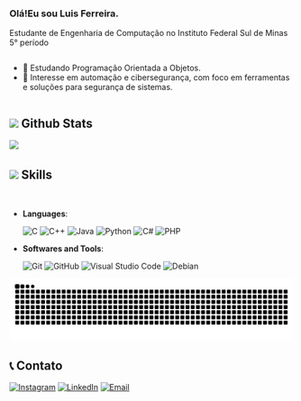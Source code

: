 ### Olá!Eu sou Luis Ferreira.
  Estudante de Engenharia de Computação no Instituto Federal Sul de Minas 5° período

<div style="display: flex; align-items: center;">
  <div>
    <ul>
      <li>🌱 Estudando Programação Orientada a Objetos.</li>
      <li>🔨 Interesse em automação e cibersegurança, com foco em ferramentas e soluções para segurança de sistemas.</li>
    </ul>
  </div>
</div>


## <img src="https://media.giphy.com/media/iY8CRBdQXODJSCERIr/giphy.gif" width="35"><b> Github Stats </b>

<div>
  <img height="180cm" src="https://github-readme-stats.vercel.app/api/top-langs/?username=IncludeLuisFerreira&layout=compact&theme=dark"/>
</div>

## <img src="https://media2.giphy.com/media/QssGEmpkyEOhBCb7e1/giphy.gif?cid=ecf05e47a0n3gi1bfqntqmob8g9aid1oyj2wr3ds3mg700bl&rid=giphy.gif" width ="25"><b> Skills</b>
<br>

- **Languages**:
    
  ![C](https://img.shields.io/badge/C%20-%232370ED.svg?style=for-the-badge&logo=c&logoColor=white)
  ![C++](https://img.shields.io/badge/C++%20-%2300599C.svg?style=for-the-badge&logo=c%2B%2B&logoColor=white)
  ![Java](https://img.shields.io/badge/Java-F89820?style=for-the-badge&logo=java&logoColor=white)
  ![Python](https://img.shields.io/badge/Python-3776AB?style=for-the-badge&logo=python&logoColor=white)
  ![C#](https://img.shields.io/badge/C%23-512BD4?style=for-the-badge&logo=csharp&logoColor=white)
  ![PHP](https://img.shields.io/badge/PHP-777BB4?style=for-the-badge&logo=php&logoColor=white)


  
- **Softwares and Tools**:

    ![Git](https://img.shields.io/badge/git-%23F05033.svg?style=for-the-badge&logo=git&logoColor=white)
    ![GitHub](https://img.shields.io/badge/github-%23121011.svg?style=for-the-badge&logo=github&logoColor=white)
    ![Visual Studio Code](https://img.shields.io/badge/Visual%20Studio%20Code-0078d7.svg?style=for-the-badge&logo=visual-studio-code&logoColor=white)
    ![Debian](https://img.shields.io/badge/Debian-DC143C?style=for-the-badge&logo=debian&logoColor=white)



 <div>
    <picture>
      <source media="(prefers-color-scheme: dark)" srcset="https://raw.githubusercontent.com/diegosneves/diegosneves/output/github-contribution-grid-snake-dark.svg">
      <source media="(prefers-color-scheme: light)" srcset="https://raw.githubusercontent.com/diegosneves/diegosneves/output/github-contribution-grid-snake.svg">
      <img alt="github contribution grid snake animation" src="https://raw.githubusercontent.com/diegosneves/diegosneves/output/github-contribution-grid-snake.svg">
    </picture>
  </div>

## 📞 Contato

[![Instagram](https://img.shields.io/badge/Instagram-E4405F?style=for-the-badge&logo=instagram&logoColor=white)](https://www.instagram.com/str_luis.ferreira)
[![LinkedIn](https://img.shields.io/badge/LinkedIn-0077B5?style=for-the-badge&logo=linkedin&logoColor=white)](https://www.linkedin.com/in/luís-felipe-costa-ferreira-613944311)
[![Email](https://img.shields.io/badge/Email-D14836?style=for-the-badge&logo=gmail&logoColor=white)](mailto:prgluisfelipe@gmail.com)


 
